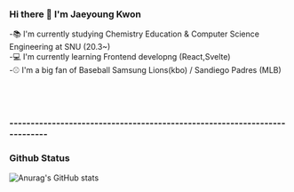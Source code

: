 ### Hi there 👋 I'm Jaeyoung Kwon

<!--
**jaylions/jaylions** is a ✨ _special_ ✨ repository because its `README.md` (this file) appears on your GitHub profile.

Here are some ideas to get you started:

- 🔭 I’m currently working on ...
- 🌱 I’m currently learning ...
- 👯 I’m looking to collaborate on ...
- 🤔 I’m looking for help with ...
- 💬 Ask me about ...
- 📫 How to reach me: ...
- 😄 Pronouns: ...
- ⚡ Fun fact: ...
-->

-📚 I'm currently studying Chemistry Education & Computer Science Engineering at SNU (20.3~)<br/>
-💻 I'm currently learning Frontend developng (React,Svelte)<br/>
-⚾ I'm a big fan of Baseball Samsung Lions(kbo) / Sandiego Padres (MLB)<br/>

<br/><br/>
<h3>--------------------------------------------------------------------------</h3>
<h3>Github Status</h3>


![Anurag's GitHub stats](https://github-readme-stats.vercel.app/api?username=jaylions&show_icons=true&theme=radical)
